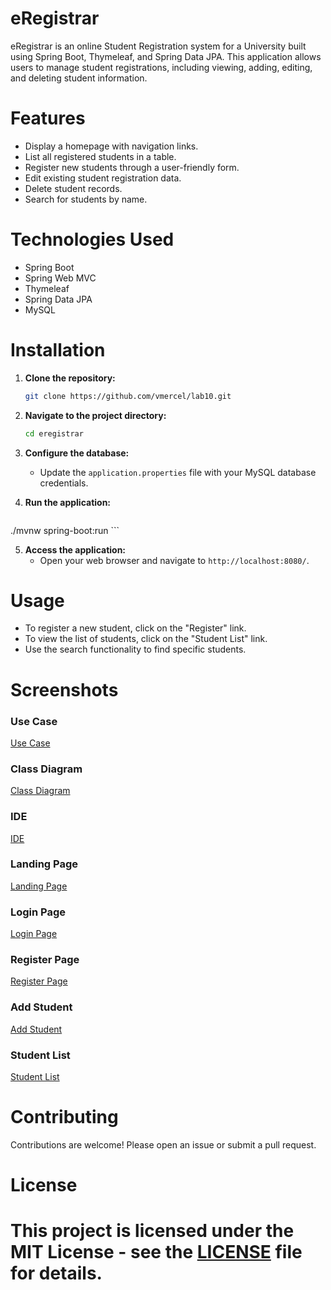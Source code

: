 # eRegistrar

 eRegistrar is an online Student Registration system for a University built using Spring Boot, Thymeleaf, and Spring Data JPA. This application allows users to manage student registrations, including viewing, adding, editing, and deleting student information.

# Features

 - Display a homepage with navigation links.
 - List all registered students in a table.
 - Register new students through a user-friendly form.
 - Edit existing student registration data.
 - Delete student records.
 - Search for students by name.

# Technologies Used

 - Spring Boot
 - Spring Web MVC
 - Thymeleaf
 - Spring Data JPA
 - MySQL

# Installation

 1. **Clone the repository:**

    ```bash
    git clone https://github.com/vmercel/lab10.git
    ```

 2. **Navigate to the project directory:**

    ```bash
    cd eregistrar
    ```

 3. **Configure the database:**
    - Update the `application.properties` file with your MySQL database credentials.

 4. **Run the application:**

    ```bash
   ./mvnw spring-boot:run
    ```

5. **Access the application:**
    - Open your web browser and navigate to `http://localhost:8080/`.

# Usage

 - To register a new student, click on the "Register" link.
- To view the list of students, click on the "Student List" link.
- Use the search functionality to find specific students.

# Screenshots

### Use Case
[Use Case](images/usecase.PNG)

### Class Diagram
[Class Diagram](images/class.PNG)

### IDE
[IDE](images/ide.PNG)

### Landing Page
[Landing Page](images/landing.PNG)

### Login Page
[Login Page](images/login.PNG)

### Register Page
[Register Page](images/register.PNG)

### Add Student
[Add Student](images/add_student.PNG)

### Student List
[Student List](images/student_list.PNG)

# Contributing

 Contributions are welcome! Please open an issue or submit a pull request.

# License

# This project is licensed under the MIT License - see the [LICENSE](LICENSE) file for details.
